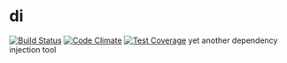 # di
[![Build Status](https://travis-ci.org/greyd/di.svg?branch=master)](https://travis-ci.org/greyd/di)
[![Code Climate](https://codeclimate.com/github/greyd/di/badges/gpa.svg)](https://codeclimate.com/github/greyd/di)
[![Test Coverage](https://codeclimate.com/github/greyd/di/badges/coverage.svg)](https://codeclimate.com/github/greyd/di)
yet another dependency injection tool
